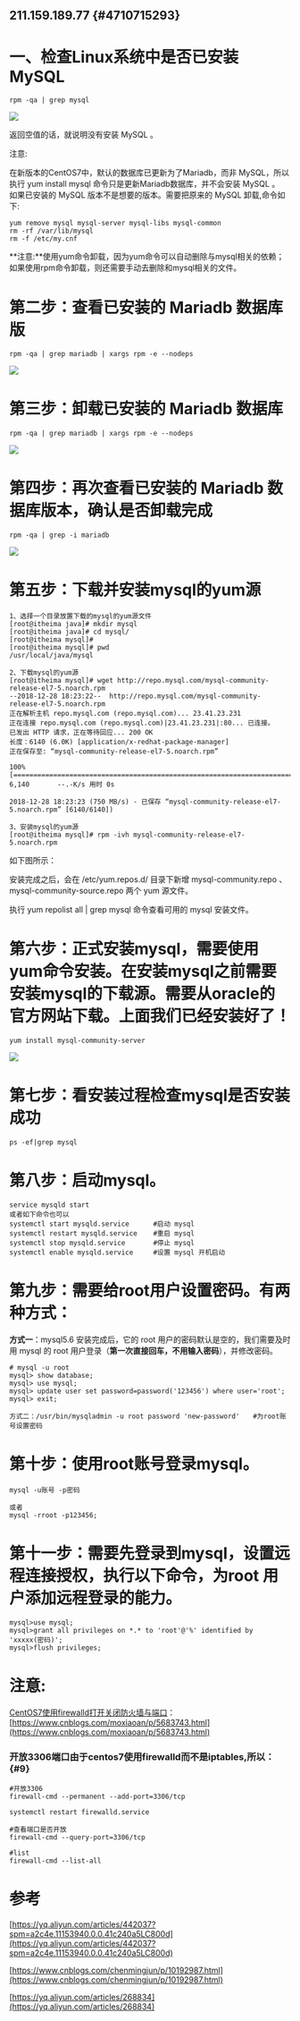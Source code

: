 ## 211.159.189.77 {#4710715293}

# 一、检查Linux系统中是否已安装 MySQL

```
rpm -qa | grep mysql
```

![](/assets/微信截图_20190712114852.png)

返回空值的话，就说明没有安装 MySQL 。

注意:

在新版本的CentOS7中，默认的数据库已更新为了Mariadb，而非 MySQL，所以执行 yum install mysql 命令只是更新Mariadb数据库，并不会安装 MySQL 。  
如果已安装的 MySQL 版本不是想要的版本。需要把原来的 MySQL 卸载,命令如下:

```
yum remove mysql mysql-server mysql-libs mysql-common
rm -rf /var/lib/mysql
rm -f /etc/my.cnf
```

**注意:**使用yum命令卸载，因为yum命令可以自动删除与mysql相关的依赖；如果使用rpm命令卸载，则还需要手动去删除和mysql相关的文件。

# 第二步：查看已安装的 Mariadb 数据库版

```
rpm -qa | grep mariadb | xargs rpm -e --nodeps
```

![](/assets/微信截图_20190712115831.png)

# 第三步：卸载已安装的 Mariadb 数据库

```
rpm -qa | grep mariadb | xargs rpm -e --nodeps
```

![](/assets/微信截图_20190712132451.png)

# 第四步：再次查看已安装的 Mariadb 数据库版本，确认是否卸载完成

```
rpm -qa | grep -i mariadb
```

![](/assets/微信截图_20190712132632.png)

# 第五步：下载并安装mysql的yum源

```
1、选择一个目录放置下载的mysql的yum源文件
[root@itheima java]# mkdir mysql
[root@itheima java]# cd mysql/
[root@itheima mysql]#
[root@itheima mysql]# pwd
/usr/local/java/mysql

2、下载mysql的yum源
[root@itheima mysql]# wget http://repo.mysql.com/mysql-community-release-el7-5.noarch.rpm
--2018-12-28 18:23:22--  http://repo.mysql.com/mysql-community-release-el7-5.noarch.rpm
正在解析主机 repo.mysql.com (repo.mysql.com)... 23.41.23.231
正在连接 repo.mysql.com (repo.mysql.com)|23.41.23.231|:80... 已连接。
已发出 HTTP 请求，正在等待回应... 200 OK
长度：6140 (6.0K) [application/x-redhat-package-manager]
正在保存至: “mysql-community-release-el7-5.noarch.rpm”

100%[=========================================================================>] 6,140       --.-K/s 用时 0s

2018-12-28 18:23:23 (750 MB/s) - 已保存 “mysql-community-release-el7-5.noarch.rpm” [6140/6140])

3、安装mysql的yum源
[root@itheima mysql]# rpm -ivh mysql-community-release-el7-5.noarch.rpm
```

如下图所示：

安装完成之后，会在 /etc/yum.repos.d/ 目录下新增 mysql-community.repo 、mysql-community-source.repo 两个 yum 源文件。

执行 yum repolist all \| grep mysql 命令查看可用的 mysql 安装文件。

# 第六步：正式安装mysql，需要使用yum命令安装。在安装mysql之前需要安装mysql的下载源。需要从oracle的官方网站下载。上面我们已经安装好了！

```
yum install mysql-community-server
```

![](/assets/微信截图_20190712133354.png)

# 第七步：看安装过程检查mysql是否安装成功

```
ps -ef|grep mysql
```

# 第八步：启动mysql。

```
service mysqld start
或者如下命令也可以
systemctl start mysqld.service      #启动 mysql
systemctl restart mysqld.service    #重启 mysql
systemctl stop mysqld.service       #停止 mysql
systemctl enable mysqld.service     #设置 mysql 开机启动
```

# 第九步：需要给root用户设置密码。有两种方式：

**方式一**：mysql5.6 安装完成后，它的 root 用户的密码默认是空的，我们需要及时用 mysql 的 root 用户登录（**第一次直接回车，不用输入密码**），并修改密码。

```
# mysql -u root
mysql> show database;
mysql> use mysql;
mysql> update user set password=password('123456') where user='root';
mysql> exit;
```

```
方式二：/usr/bin/mysqladmin -u root password 'new-password'　　#为root账号设置密码
```

# 第十步：使用root账号登录mysql。

```
mysql -u账号 -p密码

或者
mysql -rroot -p123456;
```

# 第十一步：需要先登录到mysql，设置远程连接授权，执行以下命令，为root 用户添加远程登录的能力。

```
mysql>use mysql;
mysql>grant all privileges on *.* to 'root'@'%' identified by 'xxxxx(密码)';
mysql>flush privileges;
```

# 注意:

[CentOS7使用firewalld打开关闭防火墙与端口](https://www.cnblogs.com/moxiaoan/p/5683743.html)：[https://www.cnblogs.com/moxiaoan/p/5683743.html](https://www.cnblogs.com/moxiaoan/p/5683743.html)

### 开放3306端口由于centos7使用firewalld而不是iptables,所以： {#9}

```
#开放3306
firewall-cmd --permanent --add-port=3306/tcp 

systemctl restart firewalld.service

#查看端口是否开放
firewall-cmd --query-port=3306/tcp

#list
firewall-cmd --list-all
```

# 参考

[https://yq.aliyun.com/articles/442037?spm=a2c4e.11153940.0.0.41c240a5LC800d](https://yq.aliyun.com/articles/442037?spm=a2c4e.11153940.0.0.41c240a5LC800d)

[https://www.cnblogs.com/chenmingjun/p/10192987.html](https://www.cnblogs.com/chenmingjun/p/10192987.html)

[https://yq.aliyun.com/articles/268834](https://yq.aliyun.com/articles/268834)

